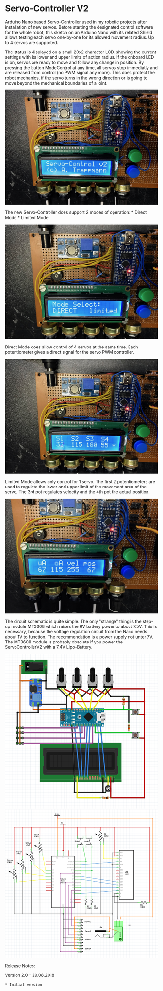 # Servo-Controller V2

Arduino Nano based Servo-Controller used in my robotic projects after 
installation of new servos. Before starting the designated control software
for the whole robot, this sketch on an Arduino Nano with its related Shield
allows testing each servo one-by-one for its allowed movement radius. Up to
4 servos are supported. 

The status is displayed on a small 20x2 character LCD, showing the current
settings with its lower and upper limits of action radius. If the onboard
LED is on, servos are ready to move and follow any change in position. By
pressing the button ModeControl at any time, all servos stop immediatly and
are released from control (no PWM signal any more). This does protect the 
robot mechanics, if the servo turns in the wrong direction or is going to
move beyond the mechanical boundaries of a joint.
 
![Servo-Controller 2.0](./doc/ServoControllerV2.jpg)

The new Servo-Controller does support 2 modes of operation:
	* Direct Mode
	* Limited Mode

![Mode Select](./doc/ModeSelect.jpg)

Direct Mode does allow control of 4 servos at the same time. Each potentiometer 
gives a direct signal for the servo PWM controller.

![Direct Mode](./doc/DirectMode.jpg)

Limited Mode allows only control for 1 servo. The first 2 potentiometers are used
to regulate the lower and upper limit of the movement area of the servo.
The 3rd pot regulates velocity and the 4th pot the actual position.

![Limited Mode](./doc/LimitedMode.jpg)
 
The circuit schematic is quite simple. The only "strange" thing is the step-up
module MT3608 which raises the 6V battery power to about 7.5V. This is 
necessary, because the voltage regulation circuit from the Nano needs about 
1V to function. The recommendation is a power supply not unter 7V.
The MT3608 module is probably obsolete if you power the ServoControllerV2 
with a 7.4V Lipo-Battery.

![ServoControllerV2-Pinout](./doc/ServoControllerV2-Pinout.PNG)
![ServoControllerV2-Schematics](./doc/ServoControllerV2-Schematics.PNG)

Release Notes:
	
Version 2.0 - 29.08.2018

	* Initial version
